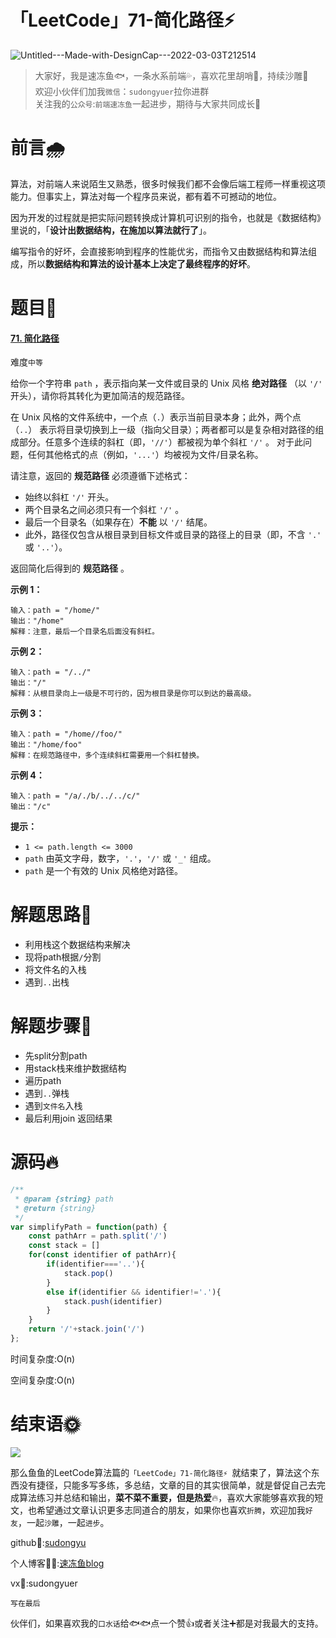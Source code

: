 # 「LeetCode」71-简化路径⚡️

![Untitled---Made-with-DesignCap---2022-03-03T212514](https://cdn.jsdelivr.net/gh/sudongyuer/image-bed@master/20220303/Untitled---Made-with-DesignCap---2022-03-03T212514.4issgpf4doo0.webp)

> 大家好，我是速冻鱼🐟，一条水系前端💦，喜欢花里胡哨💐，持续沙雕🌲<br/>
> 欢迎小伙伴们加我`微信`：`sudongyuer`拉你进群<br/>
> 关注我的`公众号`:`前端速冻鱼`一起进步，期待与大家共同成长🥂

# 前言🌧️

算法，对前端人来说陌生又熟悉，很多时候我们都不会像后端工程师一样重视这项能力。但事实上，算法对每一个程序员来说，都有着不可撼动的地位。

因为开发的过程就是把实际问题转换成计算机可识别的指令，也就是《数据结构》里说的，「**设计出数据结构，在施加以算法就行了**」。 

编写指令的好坏，会直接影响到程序的性能优劣，而指令又由数据结构和算法组成，所以**数据结构和算法的设计基本上决定了最终程序的好坏**。

# 题目🦀

#### [71. 简化路径](https://leetcode-cn.com/problems/simplify-path/)

难度`中等`

给你一个字符串 `path` ，表示指向某一文件或目录的 Unix 风格 **绝对路径** （以 `'/'` 开头），请你将其转化为更加简洁的规范路径。

在 Unix 风格的文件系统中，一个点（`.`）表示当前目录本身；此外，两个点 （`..`） 表示将目录切换到上一级（指向父目录）；两者都可以是复杂相对路径的组成部分。任意多个连续的斜杠（即，`'//'`）都被视为单个斜杠 `'/'` 。 对于此问题，任何其他格式的点（例如，`'...'`）均被视为文件/目录名称。

请注意，返回的 **规范路径** 必须遵循下述格式：

- 始终以斜杠 `'/'` 开头。
- 两个目录名之间必须只有一个斜杠 `'/'` 。
- 最后一个目录名（如果存在）**不能** 以 `'/'` 结尾。
- 此外，路径仅包含从根目录到目标文件或目录的路径上的目录（即，不含 `'.'` 或 `'..'`）。

返回简化后得到的 **规范路径** 。

 

**示例 1：**

```
输入：path = "/home/"
输出："/home"
解释：注意，最后一个目录名后面没有斜杠。 
```

**示例 2：**

```
输入：path = "/../"
输出："/"
解释：从根目录向上一级是不可行的，因为根目录是你可以到达的最高级。
```

**示例 3：**

```
输入：path = "/home//foo/"
输出："/home/foo"
解释：在规范路径中，多个连续斜杠需要用一个斜杠替换。
```

**示例 4：**

```
输入：path = "/a/./b/../../c/"
输出："/c"
```

 

**提示：**

- `1 <= path.length <= 3000`
- `path` 由英文字母，数字，`'.'`，`'/'` 或 `'_'` 组成。
- `path` 是一个有效的 Unix 风格绝对路径。

# 解题思路🌵

- 利用栈这个数据结构来解决
- 现将path根据`/`分割
- 将文件名的入栈
- 遇到`..`出栈

# 解题步骤🐂

- 先split分割path
- 用stack栈来维护数据结构
- 遍历path
- 遇到`..`弹栈
- 遇到`文件名`入栈
- 最后利用join 返回结果

# 源码🔥

```js
/**
 * @param {string} path
 * @return {string}
 */
var simplifyPath = function(path) {
    const pathArr = path.split('/')
    const stack = []
    for(const identifier of pathArr){
        if(identifier==='..'){
            stack.pop()
        }
        else if(identifier && identifier!='.'){
            stack.push(identifier)
        }
    }
    return '/'+stack.join('/')
};
```

时间复杂度:O(n) 

空间复杂度:O(n) 

# 结束语🌞

![](https://p3-juejin.byteimg.com/tos-cn-i-k3u1fbpfcp/fba1cd45ab394a5da2c93dec288246be~tplv-k3u1fbpfcp-zoom-1.image)

那么鱼鱼的LeetCode算法篇的`「LeetCode」71-简化路径⚡️ `就结束了，算法这个东西没有捷径，只能多写多练，多总结，文章的目的其实很简单，就是督促自己去完成算法练习并总结和输出，**菜不菜不重要，但是热爱**🔥，喜欢大家能够喜欢我的短文，也希望通过文章认识更多志同道合的朋友，如果你也喜欢`折腾`，欢迎加我`好友`，一起`沙雕`，一起`进步`。

github🤖:[sudongyu](https://github.com/sudongyuer/)

个人博客👨‍💻:[速冻鱼blog](https://sudongyuer.github.io/)

vx👦:sudongyuer

`写在最后`

伙伴们，如果喜欢我的`口水话`给🐟🐟点一个赞👍或者关注➕都是对我最大的支持。